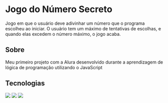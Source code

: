 <h1>Jogo do Número Secreto</h1>
<p>Jogo em que o usuário deve adivinhar um número que o programa escolheu ao iniciar. O usuário tem um máximo de tentativas de escolhas, e quando elas excedem o número máximo, o jogo acaba.</p>

<h2>Sobre</h2>
<p>Meu primeiro projeto com a Alura desenvolvido durante a aprendizagem de lógica de programação utilizando o JavaScript</p>

## Tecnologias
<div>
  <img src = "https://img.shields.io/badge/HTML-darkgreen?logo=html5&logoColor=%23E34F26&labelColor=darkgreen">
  <img src = "https://img.shields.io/badge/CSS-darkgreen?logo=css3&logoColor=%23E34F26&labelColor=darkgreen">
  <img src = "https://img.shields.io/badge/JavaScript-%23F7DF1E?logo=javascript&logoColor=%23E34F26&labelColor=%23F7DF1E"> 
</div>
